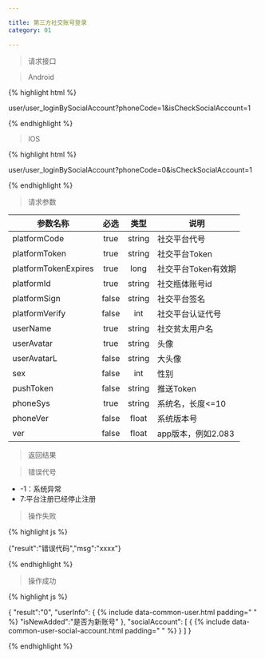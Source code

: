 ```yaml
---

title: 第三方社交账号登录
category: 01

---
```


> 请求接口

> Android

{% highlight html %}

user/user_loginBySocialAccount?phoneCode=1&isCheckSocialAccount=1

{% endhighlight %}

> IOS

{% highlight html %}

user/user_loginBySocialAccount?phoneCode=0&isCheckSocialAccount=1

{% endhighlight %}

> 请求参数

|参数名称				|必选		|类型		| 说明									
|-----------------------|:---------:|:---------:|--------------------------------------------
|platformCode			|true		|string		|社交平台代号			
|platformToken			|true		|string		|社交平台Token
|platformTokenExpires	|true		|long		|社交平台Token有效期
|platformId				|true		|string		|社交瓶体账号id
|platformSign			|false		|string		|社交平台签名
|platformVerify			|false		|int		|社交平台认证代号
|userName				|true		|string		|社交贫太用户名
|userAvatar				|true		|string		|头像
|userAvatarL			|false		|string		|大头像
|sex					|false		|int		|性别
|pushToken				|false		|string		|推送Token
|phoneSys				|true		|string		|系统名，长度<=10
|phoneVer				|false		|float		|系统版本号
|ver					|false		|float		|app版本，例如2.083


> 返回结果

> 错误代号

+ -1：系统异常
+ 7:平台注册已经停止注册

> 操作失败

{% highlight js %}

{"result":"错误代码","msg":"xxxx"}

{% endhighlight %}

> 操作成功

{% highlight js %}

{
	"result":"0",
	"userInfo":
	{
		{% include data-common-user.html padding="		" %}
		"isNewAdded":"是否为新账号"
	},
	"socialAccount":
	[
		{
			{% include data-common-user-social-account.html padding="			" %}
		}
	]
}

{% endhighlight %}
